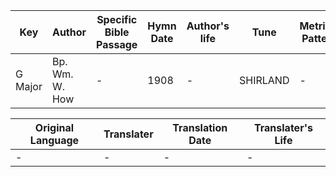 Key | Author   | Specific Bible Passage     |Hymn Date |Author's life |Tune |Metrical Pattern   |Composer/Source
-- | --------- | ---------------------------|----------|--------------|-----|-------------------|-------------  
G Major |Bp. Wm. W. How  |- |1908 |- |SHIRLAND |- |S. Stanley

Original Language | Translater | Translation Date   | Translater's Life  
----------------- | --------- | --------------------|-------------     
\- |- |- |-
